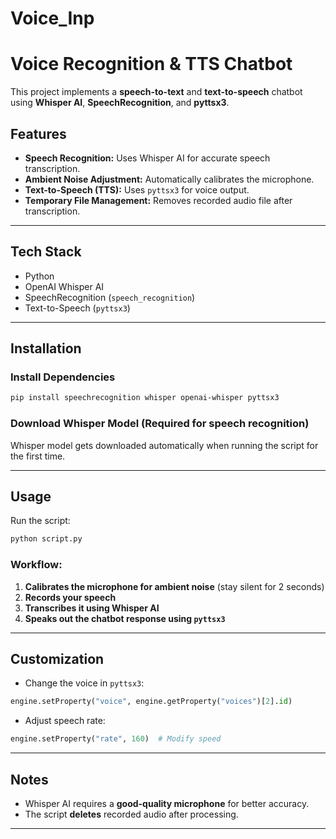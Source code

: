 # Voice_Inp
# Voice Recognition & TTS Chatbot

This project implements a **speech-to-text** and **text-to-speech** chatbot using **Whisper AI**, **SpeechRecognition**, and **pyttsx3**.

## Features
- **Speech Recognition:** Uses Whisper AI for accurate speech transcription.
- **Ambient Noise Adjustment:** Automatically calibrates the microphone.
- **Text-to-Speech (TTS):** Uses `pyttsx3` for voice output.
- **Temporary File Management:** Removes recorded audio file after transcription.

---

## Tech Stack
- Python
- OpenAI Whisper AI
- SpeechRecognition (`speech_recognition`)
- Text-to-Speech (`pyttsx3`)

---

## Installation
### **Install Dependencies**
```bash
pip install speechrecognition whisper openai-whisper pyttsx3
```

### **Download Whisper Model** (Required for speech recognition)
Whisper model gets downloaded automatically when running the script for the first time.

---

##  Usage
Run the script:
```bash
python script.py
```
### **Workflow:**
1. **Calibrates the microphone for ambient noise** (stay silent for 2 seconds)
2. **Records your speech**
3. **Transcribes it using Whisper AI**
4. **Speaks out the chatbot response using `pyttsx3`**
---

## Customization
- Change the voice in `pyttsx3`:
```python
engine.setProperty("voice", engine.getProperty("voices")[2].id)
```
- Adjust speech rate:
```python
engine.setProperty("rate", 160)  # Modify speed
```

---

## Notes
- Whisper AI requires a **good-quality microphone** for better accuracy.
- The script **deletes** recorded audio after processing.

---



